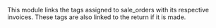This module links the tags assigned to sale_orders with its respective
invoices. These tags are also linked to the return if it is made.
